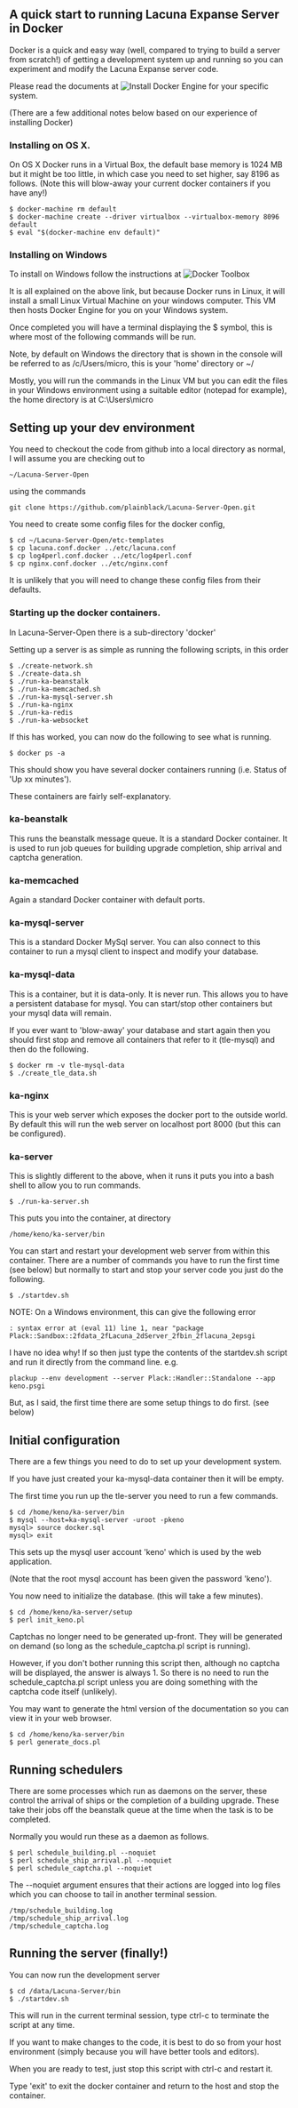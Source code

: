 ## A quick start to running Lacuna Expanse Server in Docker

Docker is a quick and easy way (well, compared to trying to build a server from 
scratch!) of getting a development system up and running so you can experiment
and modify the Lacuna Expanse server code.

Please read the documents at ![Install Docker Engine](https://docs.docker.com/engine/installation/)
for your specific system.

(There are a few additional notes below based on our experience of installing Docker)

### Installing on OS X.

On OS X Docker runs in a Virtual Box, the default base memory is 1024 MB but
it might be too little, in which case you need to set higher, say 8196 as 
follows. (Note this will blow-away your current docker containers if you have
any!)

    $ docker-machine rm default
    $ docker-machine create --driver virtualbox --virtualbox-memory 8096 default
    $ eval "$(docker-machine env default)"

### Installing on Windows

To install on Windows follow the instructions at ![Docker Toolbox](https://www.docker.com/products/docker-toolbox)

It is all explained on the above link, but because Docker runs in Linux, it will
install a small Linux Virtual Machine on your windows computer. This VM then hosts 
Docker Engine for you on your Windows system.

Once completed you will have a terminal displaying the $ symbol, this is where
most of the following commands will be run.

Note, by default on Windows the directory that is shown in the console will be
referred to as /c/Users/micro, this is your 'home' directory or ~/

Mostly, you will run the commands in the Linux VM but you can edit the files in
your Windows environment using a suitable editor (notepad for example), the
home directory is at C:\\Users\micro

## Setting up your dev environment

You need to checkout the code from github into a local directory as normal, I
will assume you are checking out to 

    ~/Lacuna-Server-Open

using the commands

    git clone https://github.com/plainblack/Lacuna-Server-Open.git

You need to create some config files for the docker config,

    $ cd ~/Lacuna-Server-Open/etc-templates
    $ cp lacuna.conf.docker ../etc/lacuna.conf
    $ cp log4perl.conf.docker ../etc/log4perl.conf
    $ cp nginx.conf.docker ../etc/nginx.conf

It is unlikely that you will need to change these config files from their
defaults.

### Starting up the docker containers.

In Lacuna-Server-Open there is a sub-directory 'docker'

Setting up a server is as simple as running the following scripts, in this
order

    $ ./create-network.sh
    $ ./create-data.sh
    $ ./run-ka-beanstalk
    $ ./run-ka-memcached.sh
    $ ./run-ka-mysql-server.sh
    $ ./run-ka-nginx
    $ ./run-ka-redis
    $ ./run-ka-websocket

If this has worked, you can now do the following to see what is running.

    $ docker ps -a

This should show you have several docker containers running (i.e. Status
of 'Up xx minutes').

These containers are fairly self-explanatory.

### ka-beanstalk

This runs the beanstalk message queue. It is a standard Docker container.
It is used to run job queues for building upgrade completion, ship arrival
and captcha generation.

### ka-memcached

Again a standard Docker container with default ports.

### ka-mysql-server

This is a standard Docker MySql server. You can also connect to this
container to run a mysql client to inspect and modify your database.

### ka-mysql-data

This is a container, but it is data-only. It is never run. This allows you
to have a persistent database for mysql. You can start/stop other containers
but your mysql data will remain.

If you ever want to 'blow-away' your database and start again then you
should first stop and remove all containers that refer to it (tle-mysql)
and then do the following.

    $ docker rm -v tle-mysql-data
    $ ./create_tle_data.sh

### ka-nginx

This is your web server which exposes the docker port to the outside world.
By default this will run the web server on localhost port 8000 (but this can
be configured).

### ka-server

This is slightly different to the above, when it runs it puts you into
a bash shell to allow you to run commands.

    $ ./run-ka-server.sh

This puts you into the container, at directory

    /home/keno/ka-server/bin

You can start and restart your development web server from within this container. 
There are a number of commands you have to run the first time (see below)
but normally to start and stop your server code you just do the following.

    $ ./startdev.sh

NOTE: On a Windows environment, this can give the following error

    : syntax error at (eval 11) line 1, near "package Plack::Sandbox::2fdata_2fLacuna_2dServer_2fbin_2flacuna_2epsgi

I have no idea why! If so then just type the contents of the startdev.sh script
and run it directly from the command line. e.g.

    plackup --env development --server Plack::Handler::Standalone --app keno.psgi

But, as I said, the first time there are some setup things to do first. (see below)

## Initial configuration

There are a few things you need to do to set up your development system.

If you have just created your ka-mysql-data container then it will be empty.

The first time you run up the tle-server you need to run a few commands.

    $ cd /home/keno/ka-server/bin
    $ mysql --host=ka-mysql-server -uroot -pkeno
    mysql> source docker.sql
    mysql> exit

This sets up the mysql user account 'keno' which is used by the web application.

(Note that the root mysql account has been given the password 'keno').

You now need to initialize the database. (this will take a few minutes).

    $ cd /home/keno/ka-server/setup
    $ perl init_keno.pl


Captchas no longer need to be generated up-front. They will be generated
on demand (so long as the schedule_captcha.pl script is running).

However, if you don't bother running this script then, although no captcha
will be displayed, the answer is always 1. So there is no need to run the
schedule_captcha.pl script unless you are doing something with the captcha
code itself (unlikely).

You may want to generate the html version of the documentation so you
can view it in your web browser.

    $ cd /home/keno/ka-server/bin
    $ perl generate_docs.pl


## Running schedulers

There are some processes which run as daemons on the server, these control
the arrival of ships or the completion of a building upgrade. These take
their jobs off the beanstalk queue at the time when the task is to be
completed.

Normally you would run these as a daemon as follows.

    $ perl schedule_building.pl --noquiet
    $ perl schedule_ship_arrival.pl --noquiet
    $ perl schedule_captcha.pl --noquiet

The --noquiet argument ensures that their actions are logged into log files
which you can choose to tail in another terminal session.

    /tmp/schedule_building.log
    /tmp/schedule_ship_arrival.log
    /tmp/schedule_captcha.log

## Running the server (finally!)

You can now run the development server

    $ cd /data/Lacuna-Server/bin
    $ ./startdev.sh

This will run in the current terminal session, type ctrl-c to terminate
the script at any time.

If you want to make changes to the code, it is best to do so from your host
environment (simply because you will have better tools and editors).

When you are ready to test, just stop this script with ctrl-c and restart it.

Type 'exit' to exit the docker container and return to the host and stop the container.

